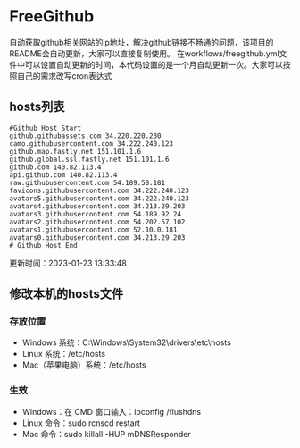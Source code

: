 # FreeGithub
自动获取github相关网站的ip地址，解决github链接不畅通的问题，该项目的README会自动更新，大家可以直接复制使用。
在workflows/freegithub.yml文件中可以设置自动更新的时间，本代码设置的是一个月自动更新一次。大家可以按照自己的需求改写cron表达式

## hosts列表
```base
#Github Host Start
github.githubassets.com 34.220.220.230
camo.githubusercontent.com 34.222.240.123
github.map.fastly.net 151.101.1.6
github.global.ssl.fastly.net 151.101.1.6
github.com 140.82.113.4
api.github.com 140.82.113.4
raw.githubusercontent.com 54.189.58.181
favicons.githubusercontent.com 34.222.240.123
avatars5.githubusercontent.com 34.222.240.123
avatars4.githubusercontent.com 34.213.29.203
avatars3.githubusercontent.com 54.189.92.24
avatars2.githubusercontent.com 54.202.67.102
avatars1.githubusercontent.com 52.10.0.181
avatars0.githubusercontent.com 34.213.29.203
# Github Host End
```

更新时间：2023-01-23 13:33:48

## 修改本机的hosts文件
### 存放位置
* Windows 系统：C:\Windows\System32\drivers\etc\hosts
* Linux 系统：/etc/hosts
* Mac（苹果电脑）系统：/etc/hosts

### 生效
* Windows：在 CMD 窗口输入：ipconfig /flushdns
* Linux 命令：sudo rcnscd restart
* Mac 命令：sudo killall -HUP mDNSResponder